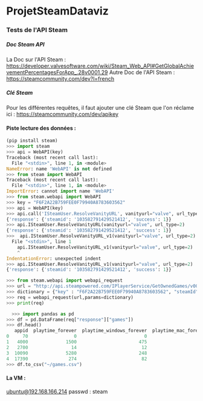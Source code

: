 # ProjetSteamDataviz
### Tests de l'API Steam
##### Doc Steam API
La Doc sur l'API Steam : https://developer.valvesoftware.com/wiki/Steam_Web_API#GetGlobalAchievementPercentagesForApp_.28v0001.29
Autre Doc de l'API Steam : https://steamcommunity.com/dev?l=french
##### Clé Steam
Pour les différentes requêtes, il faut ajouter une clé Steam que l'on réclame ici : https://steamcommunity.com/dev/apikey

#### Piste lecture des données : 
```python
(pip install steam)
>>> import steam
>>> api = WebAPI(key)
Traceback (most recent call last):
  File "<stdin>", line 1, in <module>
NameError: name 'WebAPI' is not defined
>>> from steam import WebAPI
Traceback (most recent call last):
  File "<stdin>", line 1, in <module>
ImportError: cannot import name 'WebAPI'
>>> from steam.webapi import WebAPI
>>> key = "F6F2A22B759FEE0F79940A8783603562"
>>> api = WebAPI(key)
>>> api.call('ISteamUser.ResolveVanityURL', vanityurl="valve", url_type=2)
{'response': {'steamid': '103582791429521412', 'success': 1}}
>>> api.ISteamUser.ResolveVanityURL(vanityurl="valve", url_type=2)
{'response': {'steamid': '103582791429521412', 'success': 1}}
>>>  api.ISteamUser.ResolveVanityURL_v1(vanityurl="valve", url_type=2)
  File "<stdin>", line 1
    api.ISteamUser.ResolveVanityURL_v1(vanityurl="valve", url_type=2)
    ^
IndentationError: unexpected indent
>>> api.ISteamUser.ResolveVanityURL_v1(vanityurl="valve", url_type=2)
{'response': {'steamid': '103582791429521412', 'success': 1}}

>>> from steam.webapi import webapi_request
>>> url = "http://api.steampowered.com/IPlayerService/GetOwnedGames/v0001/"
>>> dictionary = {"key" : "F6F2A22B759FEE0F79940A8783603562", "steamId":"76561198119517741"}
>>> req = webapi_request(url,params=dictionary)
>>> print(req)

  >>> import pandas as pd
>>> df = pd.DataFrame(req["response"]["games"])
>>> df.head()
   appid  playtime_forever  playtime_windows_forever  playtime_mac_forever  playtime_linux_forever  playtime_2weeks
0     70                 0                         0                     0                       0              NaN
1   4000              1500                       475                     0                       0              NaN
2   2700                14                        12                     0                       0              NaN
3  10090              5280                       248                     0                       0              NaN
4  17390               274                        82                     0                       0              NaN
>>> df.to_csv("~/games.csv")
```
#### La VM : 
ubuntu@192.168.166.214
passwd : steam

